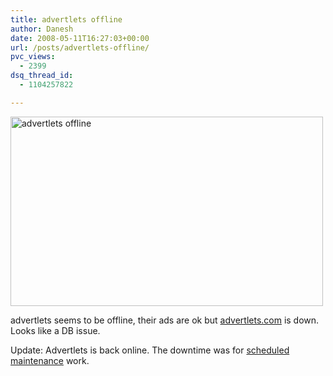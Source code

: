 ```yaml
---
title: advertlets offline
author: Danesh
date: 2008-05-11T16:27:03+00:00
url: /posts/advertlets-offline/
pvc_views:
  - 2399
dsq_thread_id:
  - 1104257822

---
```

[<img loading="lazy" class="alignnone size-medium wp-image-547" title="advertlets offline" src="/wp-content/uploads/2008/05/advertlets-offline-500x303.png" alt="advertlets offline" width="500" height="303" srcset="/wp-content/uploads/2008/05/advertlets-offline-500x303.png 500w, /wp-content/uploads/2008/05/advertlets-offline.png 790w" sizes="(max-width: 500px) 100vw, 500px" />][1]

advertlets seems to be offline, their ads are ok but [advertlets.com][2] is down. Looks like a DB issue.

Update: Advertlets is back online. The downtime was for [scheduled maintenance][3] work.

 [1]: /wp-content/uploads/2008/05/advertlets-offline.png
 [2]: http://www.advertlets.com/
 [3]: http://www.advertlets.com/weblog/2008/05/10/scheduled-maintenance-this-sunday-pending-cashouts/